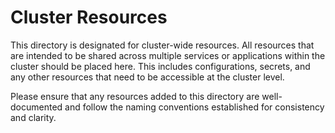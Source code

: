 # Cluster Resources

This directory is designated for cluster-wide resources. All resources that
are intended to be shared across multiple services or applications within the
cluster should be placed here. This includes configurations, secrets, and any
other resources that need to be accessible at the cluster level.

Please ensure that any resources added to this directory are well-documented
and follow the naming conventions established for consistency and clarity.
